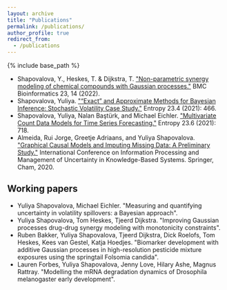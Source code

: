 ```yaml
---
layout: archive
title: "Publications"
permalink: /publications/
author_profile: true
redirect_from:
  - /publications
---
```


{% include base_path %}

* Shapovalova, Y., Heskes, T. & Dijkstra, T. ["Non-parametric synergy modeling of chemical compounds with Gaussian processes."](https://bmcbioinformatics.biomedcentral.com/articles/10.1186/s12859-021-04508-7#citeas) BMC Bioinformatics 23, 14 (2022).
* Shapovalova, Yuliya. ["“Exact” and Approximate Methods for Bayesian Inference: Stochastic Volatility Case Study."](https://www.mdpi.com/1099-4300/23/4/466) Entropy 23.4 (2021): 466.
* Shapovalova, Yuliya, Nalan Baştürk, and Michael Eichler. ["Multivariate Count Data Models for Time Series Forecasting."](https://www.mdpi.com/1099-4300/23/6/718) Entropy 23.6 (2021): 718.
* Almeida, Rui Jorge, Greetje Adriaans, and Yuliya Shapovalova. ["Graphical Causal Models and Imputing Missing Data: A Preliminary Study."](https://link.springer.com/chapter/10.1007/978-3-030-50146-4_36) International Conference on Information Processing and Management of Uncertainty in Knowledge-Based Systems. Springer, Cham, 2020.

Working papers
-------------------------
* Yuliya Shapovalova, Michael Eichler. "Measuring and quantifying uncertainty in volatility spillovers: a Bayesian approach".
* Yuliya Shapovalova, Tom Heskes, Tjeerd Dijkstra. "Improving Gaussian processes drug-drug synergy modeling with monotonicity constraints".
* Ruben Bakker, Yuliya Shapovalova, Tjeerd Dijkstra, Dick Roelofs, Tom Heskes, Kees van Gestel, Katja Hoedjes. "Biomarker development with additive Gaussian processes in high-resolution pesticide mixture exposures using the springtail Folsomia candida".
* Lauren Forbes, Yuliya Shapovalova, Jenny Love, Hilary Ashe, Magnus Rattray. "Modelling the mRNA degradation dynamics of Drosophila melanogaster early development".
